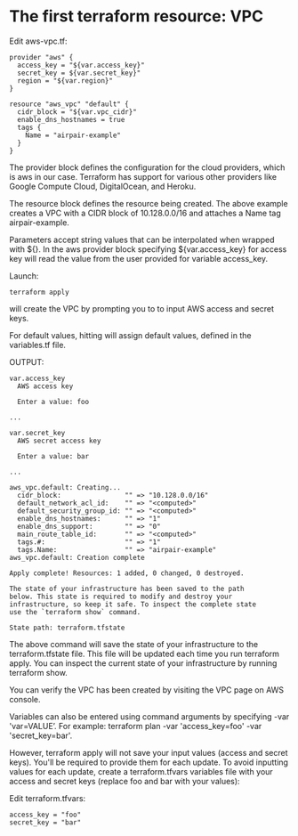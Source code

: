# The first terraform resource: VPC

Edit aws-vpc.tf:
```console
provider "aws" {
  access_key = "${var.access_key}"
  secret_key = ${var.secret_key}"
  region = "${var.region}"
}

resource "aws_vpc" "default" {
  cidr_block = "${var.vpc_cidr}"
  enable_dns_hostnames = true
  tags {
    Name = "airpair-example"
  }
}

```

The provider block defines the configuration for the cloud providers, which is aws in our case. Terraform has support for various other providers like Google Compute Cloud, DigitalOcean, and Heroku. 

The resource block defines the resource being created. The above example creates a VPC with a CIDR block of 10.128.0.0/16 and attaches a Name tag airpair-example. 

Parameters accept string values that can be interpolated when wrapped with ${}. In the aws provider block specifying ${var.access_key} for access key will read the value from the user provided for variable access_key.

Launch:
```console
terraform apply
```
will create the VPC by prompting you to to input AWS access and secret keys. 

For default values, hitting <return> will assign default values, defined in the variables.tf file.

OUTPUT:
```console
var.access_key
  AWS access key

  Enter a value: foo

...

var.secret_key
  AWS secret access key

  Enter a value: bar

...

aws_vpc.default: Creating...
  cidr_block:                "" => "10.128.0.0/16"
  default_network_acl_id:    "" => "<computed>"
  default_security_group_id: "" => "<computed>"
  enable_dns_hostnames:      "" => "1"
  enable_dns_support:        "" => "0"
  main_route_table_id:       "" => "<computed>"
  tags.#:                    "" => "1"
  tags.Name:                 "" => "airpair-example"
aws_vpc.default: Creation complete

Apply complete! Resources: 1 added, 0 changed, 0 destroyed.

The state of your infrastructure has been saved to the path
below. This state is required to modify and destroy your
infrastructure, so keep it safe. To inspect the complete state
use the `terraform show` command.

State path: terraform.tfstate
```

The above command will save the state of your infrastructure to the terraform.tfstate file. This file will be updated each time you run terraform apply. You can inspect the current state of your infrastructure by running terraform show.

You can verify the VPC has been created by visiting the VPC page on AWS console.

Variables can also be entered using command arguments by specifying -var 'var=VALUE’. For example: terraform plan -var 'access_key=foo' -var 'secret_key=bar'.

However, terraform apply will not save your input values (access and secret keys). You'll be required to provide them for each update. To avoid inputting values for each update, create a terraform.tfvars variables file with your access and secret keys (replace foo and bar with your values):

Edit terraform.tfvars:
```console
access_key = "foo"
secret_key = "bar"
```
